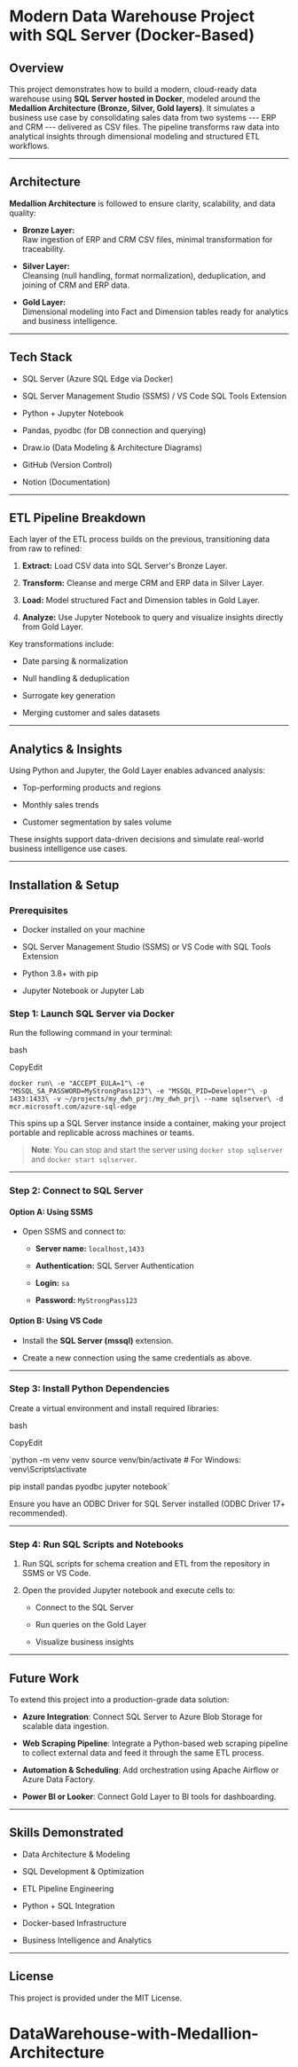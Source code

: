 Modern Data Warehouse Project with SQL Server (Docker-Based)
============================================================

Overview
--------

This project demonstrates how to build a modern, cloud-ready data warehouse using **SQL Server hosted in Docker**, modeled around the **Medallion Architecture (Bronze, Silver, Gold layers)**. It simulates a business use case by consolidating sales data from two systems --- ERP and CRM --- delivered as CSV files. The pipeline transforms raw data into analytical insights through dimensional modeling and structured ETL workflows.

* * * * *

Architecture
------------

**Medallion Architecture** is followed to ensure clarity, scalability, and data quality:

-   **Bronze Layer:**\
    Raw ingestion of ERP and CRM CSV files, minimal transformation for traceability.

-   **Silver Layer:**\
    Cleansing (null handling, format normalization), deduplication, and joining of CRM and ERP data.

-   **Gold Layer:**\
    Dimensional modeling into Fact and Dimension tables ready for analytics and business intelligence.

* * * * *

Tech Stack
----------

-   SQL Server (Azure SQL Edge via Docker)

-   SQL Server Management Studio (SSMS) / VS Code SQL Tools Extension

-   Python + Jupyter Notebook

-   Pandas, pyodbc (for DB connection and querying)

-   Draw.io (Data Modeling & Architecture Diagrams)

-   GitHub (Version Control)

-   Notion (Documentation)

* * * * *

ETL Pipeline Breakdown
----------------------

Each layer of the ETL process builds on the previous, transitioning data from raw to refined:

1.  **Extract:** Load CSV data into SQL Server's Bronze Layer.

2.  **Transform:** Cleanse and merge CRM and ERP data in Silver Layer.

3.  **Load:** Model structured Fact and Dimension tables in Gold Layer.

4.  **Analyze:** Use Jupyter Notebook to query and visualize insights directly from Gold Layer.

Key transformations include:

-   Date parsing & normalization

-   Null handling & deduplication

-   Surrogate key generation

-   Merging customer and sales datasets

* * * * *

Analytics & Insights
--------------------

Using Python and Jupyter, the Gold Layer enables advanced analysis:

-   Top-performing products and regions

-   Monthly sales trends

-   Customer segmentation by sales volume

These insights support data-driven decisions and simulate real-world business intelligence use cases.

* * * * *

Installation & Setup
--------------------

### Prerequisites

-   Docker installed on your machine

-   SQL Server Management Studio (SSMS) or VS Code with SQL Tools Extension

-   Python 3.8+ with pip

-   Jupyter Notebook or Jupyter Lab

### Step 1: Launch SQL Server via Docker

Run the following command in your terminal:

bash

CopyEdit

`docker run\
  -e "ACCEPT_EULA=1"\
  -e "MSSQL_SA_PASSWORD=MyStrongPass123"\
  -e "MSSQL_PID=Developer"\
  -p 1433:1433\
  -v ~/projects/my_dwh_prj:/my_dwh_prj\
  --name sqlserver\
  -d mcr.microsoft.com/azure-sql-edge`

This spins up a SQL Server instance inside a container, making your project portable and replicable across machines or teams.

> **Note**: You can stop and start the server using `docker stop sqlserver` and `docker start sqlserver`.

* * * * *

### Step 2: Connect to SQL Server

#### Option A: Using SSMS

-   Open SSMS and connect to:

    -   **Server name:** `localhost,1433`

    -   **Authentication:** SQL Server Authentication

    -   **Login:** `sa`

    -   **Password:** `MyStrongPass123`

#### Option B: Using VS Code

-   Install the **SQL Server (mssql)** extension.

-   Create a new connection using the same credentials as above.

* * * * *

### Step 3: Install Python Dependencies

Create a virtual environment and install required libraries:

bash

CopyEdit

`python -m venv venv
source venv/bin/activate  # For Windows: venv\Scripts\activate

pip install pandas pyodbc jupyter notebook`

Ensure you have an ODBC Driver for SQL Server installed (ODBC Driver 17+ recommended).

* * * * *

### Step 4: Run SQL Scripts and Notebooks

1.  Run SQL scripts for schema creation and ETL from the repository in SSMS or VS Code.

2.  Open the provided Jupyter notebook and execute cells to:

    -   Connect to the SQL Server

    -   Run queries on the Gold Layer

    -   Visualize business insights

* * * * *

Future Work
-----------

To extend this project into a production-grade data solution:

-   **Azure Integration**: Connect SQL Server to Azure Blob Storage for scalable data ingestion.

-   **Web Scraping Pipeline**: Integrate a Python-based web scraping pipeline to collect external data and feed it through the same ETL process.

-   **Automation & Scheduling**: Add orchestration using Apache Airflow or Azure Data Factory.

-   **Power BI or Looker**: Connect Gold Layer to BI tools for dashboarding.

* * * * *

Skills Demonstrated
-------------------

-   Data Architecture & Modeling

-   SQL Development & Optimization

-   ETL Pipeline Engineering

-   Python + SQL Integration

-   Docker-based Infrastructure

-   Business Intelligence and Analytics

* * * * *

License
-------

This project is provided under the MIT License.
# DataWarehouse-with-Medallion-Architecture
